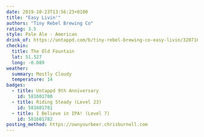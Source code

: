 ```yaml
---
date: 2019-10-23T13:56:23+0100
title: "Easy Livin'"
authors: "Tiny Rebel Brewing Co"
rating: 3.5
style: Pale Ale - American
drink_of: https://untappd.com/b/tiny-rebel-brewing-co-easy-livin/3207161
checkin:
  title: The Old Fountain
  lat: 51.527
  long: -0.089
weather:
  summary: Mostly Cloudy
  temperature: 14
badges:
  - title: Untappd 9th Anniversary
    id: 581601780
  - title: Riding Steady (Level 23)
    id: 581601781
  - title: I Believe in IPA! (Level 7)
    id: 581601782
posting_method: https://ownyourbeer.chrisburnell.com
---
```

